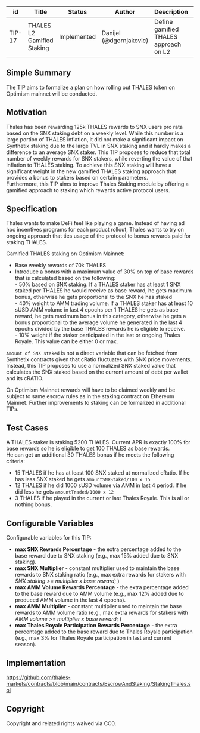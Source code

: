 | id | Title | Status | Author | Description | Discussions to | Created |
| ----------- | ----------- | ----------- | ----------- | ----------- | ----------- | ----------- |
| TIP-17 | THALES L2 Gamified Staking| Implemented | Danijel (@dgornjakovic) | Define gamified THALES approach on L2| https://discord.gg/8bzFdpGTrp | 2021-12-29
 
## Simple Summary
 
The TIP aims to formalize a plan on how rolling out THALES token on Optimism mainnet will be conducted. 
 
## Motivation
  
Thales has been rewarding 125k THALES rewards to SNX users pro rata based on the SNX staking debt on a weekly level. While this number is a large portion of THALES inflation, it did not make a significant impact on Synthetix staking due to the large TVL in SNX staking and it hardly makes a difference to an average SNX staker. This TIP proposes to reduce that total number of weekly rewards for SNX stakers, while reverting the value of that inflation to THALES staking. To achieve this SNX staking will have a significant weight in the new gamified THALES staking approach that provides a bonus to stakers based on certain parameters.  
Furthermore, this TIP aims to improve Thales Staking module by offering a gamified approach to staking which rewards active protocol users.    

## Specification
Thales wants to make DeFi feel like playing a game. Instead of having ad hoc incentives programs for each product rollout, Thales wants to try on ongoing approach that ties usage of the protocol to bonus rewards paid for staking THALES.


Gamified THALES staking on Optimism Mainnet:
- Base weekly rewards of 70k THALES
- Introduce a bonus with a maximum value of 30% on top of base rewards that is calculated based on the following:  
      - 50% based on SNX staking. If a THALES staker has at least 1 SNX staked per THALES he would receive as base reward, he gets maximum bonus, otherwise he gets proportional to the SNX he has staked   
      - 40% weight to AMM trading volume. If a THALES staker has at least 10 sUSD AMM volume in last 4 epochs per 1 THALES he gets as base reward, he gets maximum bonus in this category, otherwise he gets a bonus proportional to the average volume he generated in the last 4 epochs divided by the base THALES rewards he is eligible to receive.    
      - 10% weight if the staker participated in the last or ongoing Thales Royale. This value can be either 0 or max.

`Amount of SNX staked` is not a direct variable that can be fetched from Synthetix contracts given that cRatio fluctuates with SNX price movements. Instead, this TIP proposes to use a normalized SNX staked value that calculates the SNX staked based on the current amount of debt per wallet and its cRATIO.       
      
On Optimism Mainnet rewards will have to be claimed weekly and be subject to same escrow rules as in the staking contract on Ethereum Mainnet.
Further improvements to staking can be formalized in additional TIPs.
 

## Test Cases
A THALES staker is staking 5200 THALES. Current APR is exactly 100% for base rewards so he is eligible to get 100 THALES as base rewards.  
He can get an additional 30 THALES bonus if he meets the following criteria:
- 15 THALES if he has at least 100 SNX staked at normalized cRatio. If he has less SNX staked he gets `amountSNXStaked/100 x 15`
- 12 THALES if he did 1000 sUSD volume via AMM in last 4 period. If he did less he gets `amountTraded/1000 x 12`
- 3 THALES  if he played in the current or last Thales Royale. This is all or nothing bonus.

## Configurable Variables
Configurable variables for this TIP:

- **max SNX Rewards Percentage** - the extra percentage added to the base reward due to SNX staking (e.g., max 15% added due to SNX staking).
- **max SNX Multiplier** - constant multiplier used to maintain the base rewards to SNX staking ratio (e.g., max extra rewards for stakers with *SNX staking >= multiplier x base reward*; )
- **max AMM Volume Rewards Percentage** - the extra percentage added to the base reward due to AMM volume (e.g., max 12% added due to produced AMM volume in the last 4 epochs).
- **max AMM Multiplier** - constant multiplier used to maintain the base rewards to AMM volume ratio (e.g., max extra rewards for stakers with *AMM volume >= multiplier x base reward*; )
- **max Thales Royale Participation Rewards Percentage** - the extra percentage added to the base reward due to Thales Royale participation (e.g., max 3% for Thales Royale participation in last and current season).

## Implementation
https://github.com/thales-markets/contracts/blob/main/contracts/EscrowAndStaking/StakingThales.sol

## Copyright
 
Copyright and related rights waived via CC0.
